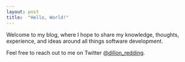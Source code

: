 ```yaml
---
layout: post
title:  "Hello, World!"
---
```


Welcome to my blog, where I hope to share my knowledge, thoughts, experience, and ideas
around all things software development.

Feel free to reach out to me on Twitter [@dillon_redding](https://twitter.com/dillon_redding).
